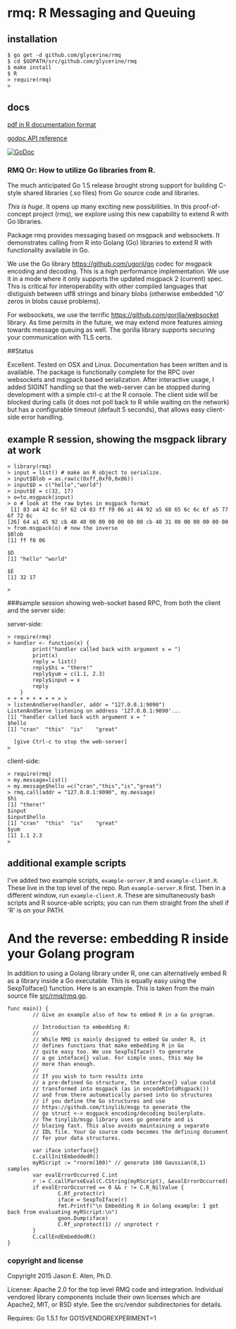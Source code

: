 # rmq: R Messaging and Queuing

## installation

~~~
$ go get -d github.com/glycerine/rmq
$ cd $GOPATH/src/github.com/glycerine/rmq
$ make install
$ R
> require(rmq)
>
~~~

## docs

[pdf in R documentation format](https://github.com/glycerine/rmq/blob/master/rmq.pdf)

[godoc API reference](https://godoc.org/github.com/glycerine/rmq)

[![GoDoc](https://godoc.org/github.com/glycerine/rmq?status.svg)](https://godoc.org/github.com/glycerine/rmq)

### RMQ Or: How to utilize Go libraries from R.

The much anticipated Go 1.5 release brought strong support for building C-style shared libraries (.so files) from Go source code and libraries. 

*This is huge*. It opens up many exciting new possibilities. In this proof-of-concept project (rmq), we explore using this new capability to extend R with Go libraries.

Package rmq provides messaging based on msgpack and websockets. It demonstrates calling from R into Golang (Go) libraries to extend R with functionality available in Go.

We use the Go library https://github.com/ugorji/go codec for msgpack encoding and decoding. This is a high performance implementation. We use it in a mode where it only supports the updated msgpack 2 (current) spec. This is critical for interoperability with other compiled languages that distiguish between utf8 strings and binary blobs (otherwise embedded '\0' zeros in blobs cause problems).

For websockets, we use the terrific https://github.com/gorilla/websocket library. As time permits in the future, we may extend more features aiming towards message queuing as well. The gorilla library supports securing your communication with TLS certs.

##Status

Excellent. Tested on OSX and Linux. Documentation has been written and is available. The package is functionally complete for the RPC over websockets and msgpack based serialization.  After interactive usage, I added SIGINT handling so that the web-server can be stopped during development with a simple ctrl-c at the R console. The client side will be blocked during calls (it does not poll back to R while waiting on the network) but has a configurable timeout (default 5 seconds), that allows easy client-side error handling.



## example R session, showing the msgpack library at work

~~~
> library(rmq)
> input = list() # make an R object to serialize.
> input$Blob = as.raw(c(0xff,0xf0,0x06))
> input$D = c("hello","world")
> input$E = c(32, 17)
> o=to.msgpack(input)
> o # look at the raw bytes in msgpack format
 [1] 83 a4 42 6c 6f 62 c4 03 ff f0 06 a1 44 92 a5 68 65 6c 6c 6f a5 77 6f 72 6c
[26] 64 a1 45 92 cb 40 40 00 00 00 00 00 00 cb 40 31 00 00 00 00 00 00
> from.msgpack(o) # now the inverse
$Blob
[1] ff f0 06

$D
[1] "hello" "world"

$E
[1] 32 17

> 
~~~

###sample session showing web-socket based RPC, from both the client and the server side:

server-side:
~~~
> require(rmq) 
> handler <- function(x) {
        print("handler called back with argument x = ")
        print(x)
        reply = list()
        reply$hi = "there!"
        reply$yum = c(1.1, 2.3)
        reply$input = x
        reply
    }
+ + + + + + + + > > 
> listenAndServe(handler, addr = "127.0.0.1:9090")
ListenAndServe listening on address '127.0.0.1:9090'...
[1] "handler called back with argument x = "
$hello
[1] "cran"  "this"  "is"    "great"

  [give Ctrl-c to stop the web-server]
>
~~~

client-side:
~~~
> require(rmq)
> my.message=list()
> my.message$hello =c("cran","this","is","great")
> rmq.call(addr = "127.0.0.1:9090", my.message)
$hi
[1] "there!"
$input
$input$hello
[1] "cran"  "this"  "is"    "great"
$yum
[1] 1.1 2.3
> 
~~~

## additional example scripts

I've added two example scripts, `example-server.R` and `example-client.R`. These live in the top level of the repo. Run `example-server.R` first. Then in a different window, run `example-client.R`. These are simultaneously bash scripts and R source-able scripts; you can run them straight from the shell if 'R' is on your PATH.


# And the reverse: embedding R inside your Golang program

In addition to using a Golang library under R, one can alternatively embed R as a library inside a Go executable. This is equally easy
using the SexpToIface() function. Here is an example. This is taken from the main source file [src/rmq/rmq.go](https://github.com/glycerine/rmq/blob/master/src/rmq/rmq.go). 

~~~
func main() {
        // Give an example also of how to embed R in a Go program.

        // Introduction to embedding R:
        //
        // While RMQ is mainly designed to embed Go under R, it
        // defines functions that make embedding R in Go
        // quite easy too. We use SexpToIface() to generate
        // a go inteface{} value. For simple uses, this may be
        // more than enough.
        //
        // If you wish to turn results into
        // a pre-defined Go structure, the interface{} value could
        // transformed into msgpack (as in encodeRIntoMsgpack())
        // and from there automatically parsed into Go structures
        // if you define the Go structures and use
        // https://github.com/tinylib/msgp to generate the
        // go struct <-> msgpack encoding/decoding boilerplate.
        // The tinylib/msgp library uses go generate and is
        // blazing fast. This also avoids maintaining a separate
        // IDL file. Your Go source code becomes the defining document
        // for your data structures.

        var iface interface{}
        C.callInitEmbeddedR()
        myRScript := "rnorm(100)" // generate 100 Gaussian(0,1) samples
        var evalErrorOccurred C.int
        r := C.callParseEval(C.CString(myRScript), &evalErrorOccurred)
        if evalErrorOccurred == 0 && r != C.R_NilValue {
                C.Rf_protect(r)
                iface = SexpToIface(r)
                fmt.Printf("\n Embedding R in Golang example: I got back from evaluating myRScript:\n")
                goon.Dump(iface)
                C.Rf_unprotect(1) // unprotect r
        }
        C.callEndEmbeddedR()
}
~~~


### copyright and license

Copyright 2015 Jason E. Aten, Ph.D.

License: Apache 2.0 for the top level RMQ code and integration. Individual vendored library components include their own licenses which are Apache2, MIT, or BSD style. See the src/vendor subdirectories for details.

Requires: Go 1.5.1 for GO15VENDOREXPERIMENT=1

